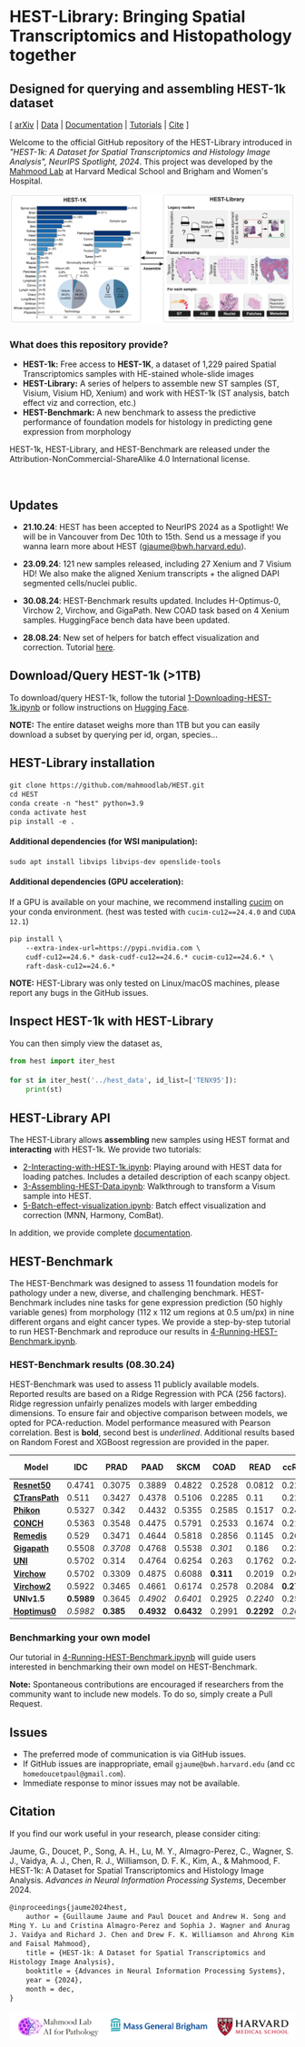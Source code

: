 # HEST-Library: Bringing Spatial Transcriptomics and Histopathology together
## Designed for querying and assembling HEST-1k dataset 

\[ [arXiv](https://arxiv.org/abs/2406.16192) | [Data](https://huggingface.co/datasets/MahmoodLab/hest) | [Documentation](https://hest.readthedocs.io/en/latest/) | [Tutorials](https://github.com/mahmoodlab/HEST/tree/main/tutorials) | [Cite](https://github.com/mahmoodlab/hest?tab=readme-ov-file#citation) \]
<!-- [ArXiv (stay tuned)]() | [Interactive Demo](http://clam.mahmoodlab.org) | [Cite](#reference) -->

Welcome to the official GitHub repository of the HEST-Library introduced in *"HEST-1k: A Dataset for Spatial Transcriptomics and Histology Image Analysis", NeurIPS Spotlight, 2024*. This project was developed by the [Mahmood Lab](https://faisal.ai/) at Harvard Medical School and Brigham and Women's Hospital. 

<img src="figures/fig1a.jpeg" />

<br/>

### What does this repository provide?
- **HEST-1k:** Free access to <b>HEST-1K</b>, a dataset of 1,229 paired Spatial Transcriptomics samples with HE-stained whole-slide images 
- **HEST-Library:** A series of helpers to assemble new ST samples (ST, Visium, Visium HD, Xenium) and work with HEST-1k (ST analysis, batch effect viz and correction, etc.)
- **HEST-Benchmark:** A new benchmark to assess the predictive performance of foundation models for histology in predicting gene expression from morphology 

HEST-1k, HEST-Library, and HEST-Benchmark are released under the Attribution-NonCommercial-ShareAlike 4.0 International license. 

<br/>

## Updates

- **21.10.24**: HEST has been accepted to NeurIPS 2024 as a Spotlight! We will be in Vancouver from Dec 10th to 15th. Send us a message if you wanna learn more about HEST (gjaume@bwh.harvard.edu). 

- **23.09.24**: 121 new samples released, including 27 Xenium and 7 Visium HD! We also make the aligned Xenium transcripts + the aligned DAPI segmented cells/nuclei public.

- **30.08.24**: HEST-Benchmark results updated. Includes H-Optimus-0, Virchow 2, Virchow, and GigaPath. New COAD task based on 4 Xenium samples. HuggingFace bench data have been updated. 

- **28.08.24**: New set of helpers for batch effect visualization and correction. Tutorial [here](https://github.com/mahmoodlab/HEST/blob/main/tutorials/5-Batch-effect-visualization.ipynb). 

## Download/Query HEST-1k (>1TB)

To download/query HEST-1k, follow the tutorial [1-Downloading-HEST-1k.ipynb](https://github.com/mahmoodlab/HEST/blob/main/tutorials/1-Downloading-HEST-1k.ipynb) or follow instructions on [Hugging Face](https://huggingface.co/datasets/MahmoodLab/hest).

**NOTE:** The entire dataset weighs more than 1TB but you can easily download a subset by querying per id, organ, species...


## HEST-Library installation

```
git clone https://github.com/mahmoodlab/HEST.git
cd HEST
conda create -n "hest" python=3.9
conda activate hest
pip install -e .
```

#### Additional dependencies (for WSI manipulation):
```
sudo apt install libvips libvips-dev openslide-tools
```

#### Additional dependencies (GPU acceleration):
If a GPU is available on your machine, we recommend installing [cucim](https://docs.rapids.ai/install) on your conda environment. (hest was tested with `cucim-cu12==24.4.0` and `CUDA 12.1`)
```
pip install \
    --extra-index-url=https://pypi.nvidia.com \
    cudf-cu12==24.6.* dask-cudf-cu12==24.6.* cucim-cu12==24.6.* \
    raft-dask-cu12==24.6.*
```

**NOTE:** HEST-Library was only tested on Linux/macOS machines, please report any bugs in the GitHub issues.

## Inspect HEST-1k with HEST-Library

You can then simply view the dataset as, 

```python
from hest import iter_hest

for st in iter_hest('../hest_data', id_list=['TENX95']):
    print(st)
```

## HEST-Library API

The HEST-Library allows **assembling** new samples using HEST format and **interacting** with HEST-1k. We provide two tutorials:

- [2-Interacting-with-HEST-1k.ipynb](https://github.com/mahmoodlab/HEST/tree/main/tutorials/2-Interacting-with-HEST-1k.ipynb): Playing around with HEST data for loading patches. Includes a detailed description of each scanpy object. 
- [3-Assembling-HEST-Data.ipynb](https://github.com/mahmoodlab/HEST/tree/main/tutorials/3-Assembling-HEST-Data.ipynb): Walkthrough to transform a Visum sample into HEST.
- [5-Batch-effect-visualization.ipynb](https://github.com/mahmoodlab/HEST/blob/main/tutorials/5-Batch-effect-visualization.ipynb): Batch effect visualization and correction (MNN, Harmony, ComBat).

In addition, we provide complete [documentation](https://hest.readthedocs.io/en/latest/).

## HEST-Benchmark

The HEST-Benchmark was designed to assess 11 foundation models for pathology under a new, diverse, and challenging benchmark. HEST-Benchmark includes nine tasks for gene expression prediction (50 highly variable genes) from morphology (112 x 112 um regions at 0.5 um/px) in nine different organs and eight cancer types. We provide a step-by-step tutorial to run HEST-Benchmark and reproduce our results in [4-Running-HEST-Benchmark.ipynb](https://github.com/mahmoodlab/HEST/tree/main/tutorials/4-Running-HEST-Benchmark.ipynb).

### HEST-Benchmark results (08.30.24)

HEST-Benchmark was used to assess 11 publicly available models.
Reported results are based on a Ridge Regression with PCA (256 factors). Ridge regression unfairly penalizes models with larger embedding dimensions. To ensure fair and objective comparison between models, we opted for PCA-reduction. 
Model performance measured with Pearson correlation. Best is **bold**, second best
is _underlined_. Additional results based on Random Forest and XGBoost regression are provided in the paper. 

| Model                  | IDC    | PRAD   | PAAD   | SKCM   | COAD   | READ   | ccRCC  | LUAD   | LYMPH IDC | Average |
|------------------------|--------|--------|--------|--------|--------|--------|--------|--------|-----------|---------|
| **[Resnet50](https://arxiv.org/abs/1512.03385)**      | 0.4741 | 0.3075 | 0.3889 | 0.4822 | 0.2528 | 0.0812 | 0.2231 | 0.4917 | 0.2322    | 0.326   |
| **[CTransPath](https://www.sciencedirect.com/science/article/abs/pii/S1361841522002043)**         | 0.511  | 0.3427 | 0.4378 | 0.5106 | 0.2285 | 0.11   | 0.2279 | 0.4985 | 0.2353    | 0.3447  |
| **[Phikon](https://huggingface.co/owkin/phikon)**            | 0.5327 | 0.342  | 0.4432 | 0.5355 | 0.2585 | 0.1517 | 0.2423 | 0.5468 | 0.2373    | 0.3656  |
| **[CONCH](https://huggingface.co/MahmoodLab/CONCH)**             | 0.5363 | 0.3548 | 0.4475 | 0.5791 | 0.2533 | 0.1674 | 0.2179 | 0.5312 | 0.2507    | 0.3709  |
| **[Remedis](https://arxiv.org/abs/2205.09723)**            | 0.529  | 0.3471 | 0.4644 | 0.5818 | 0.2856 | 0.1145 | 0.2647 | 0.5336 | 0.2473    | 0.3742  |
| **[Gigapath](https://huggingface.co/prov-gigapath/prov-gigapath)**          | 0.5508 | _0.3708_ | 0.4768 | 0.5538 | _0.301_ | 0.186 | 0.2391 | 0.5399 | 0.2493    | 0.3853  |
| **[UNI](https://huggingface.co/MahmoodLab/UNI)**                | 0.5702 | 0.314  | 0.4764 | 0.6254 | 0.263  | 0.1762 | 0.2427 | 0.5511 | 0.2565    | 0.3862  |
| **[Virchow](https://huggingface.co/paige-ai/Virchow)**            | 0.5702 | 0.3309 | 0.4875 | 0.6088 | **0.311** | 0.2019 | 0.2637 | 0.5459 | 0.2594    | 0.3977  |
| **[Virchow2](https://huggingface.co/paige-ai/Virchow2)**           | 0.5922 | 0.3465 | 0.4661 | 0.6174 | 0.2578 | 0.2084 | **0.2788** | **0.5605** | 0.2582    | 0.3984  |
| **UNIv1.5**            | **0.5989** | 0.3645 | _0.4902_ | _0.6401_ | 0.2925 | _0.2240_ | 0.2522 | _0.5586_ | **0.2597** | _0.4090_ |
| **[Hoptimus0](https://github.com/bioptimus/releases/blob/main/models/h-optimus/v0/LICENSE.md)**        | _0.5982_ | **0.385** | **0.4932** | **0.6432** | 0.2991 | **0.2292** | _0.2654_ | 0.5582 | _0.2595_ | **0.4146** |


### Benchmarking your own model

Our tutorial in [4-Running-HEST-Benchmark.ipynb](https://github.com/mahmoodlab/HEST/tree/main/tutorials/4-Running-HEST-Benchmark.ipynb) will guide users interested in benchmarking their own model on HEST-Benchmark.

**Note:** Spontaneous contributions are encouraged if researchers from the community want to include new models. To do so, simply create a Pull Request. 

## Issues 
- The preferred mode of communication is via GitHub issues.
- If GitHub issues are inappropriate, email `gjaume@bwh.harvard.edu` (and cc `homedoucetpaul@gmail.com`). 
- Immediate response to minor issues may not be available.

## Citation

If you find our work useful in your research, please consider citing:

Jaume, G., Doucet, P., Song, A. H., Lu, M. Y., Almagro-Perez, C., Wagner, S. J., Vaidya, A. J., Chen, R. J., Williamson, D. F. K., Kim, A., & Mahmood, F. HEST-1k: A Dataset for Spatial Transcriptomics and Histology Image Analysis. _Advances in Neural Information Processing Systems_, December 2024.

```
@inproceedings{jaume2024hest,
    author = {Guillaume Jaume and Paul Doucet and Andrew H. Song and Ming Y. Lu and Cristina Almagro-Perez and Sophia J. Wagner and Anurag J. Vaidya and Richard J. Chen and Drew F. K. Williamson and Ahrong Kim and Faisal Mahmood},
    title = {HEST-1k: A Dataset for Spatial Transcriptomics and Histology Image Analysis},
    booktitle = {Advances in Neural Information Processing Systems},
    year = {2024},
    month = dec,
}

```

<img src=docs/joint_logo.png> 
